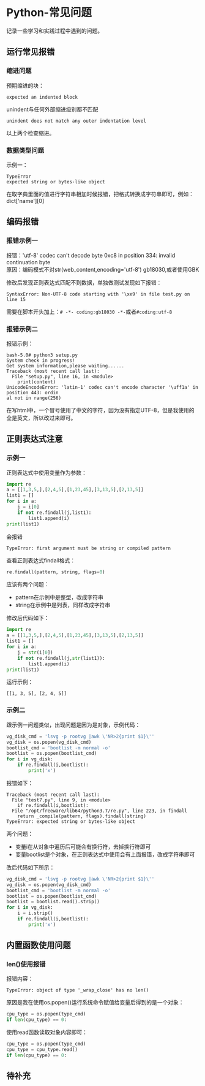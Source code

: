 # Python-常见问题
记录一些学习和实践过程中遇到的问题。
## 运行常见报错
### 缩进问题
预期缩进的块：
```
expected an indented block
```
unindent与任何外部缩进级别都不匹配
```
unindent does not match any outer indentation level
```
以上两个检查缩进。    

### 数据类型问题
示例一：
```
TypeError
expected string or bytes-like object
```
在取字典里面的值进行字符串相加时候报错，把格式转换成字符串即可，例如：dict['name'][0]

## 编码报错
### 报错示例一
报错：'utf-8' codec can't decode byte 0xc8 in position 334: invalid continuation byte    
原因：编码模式不对str(web_content,encoding='utf-8') gb18030,或者使用GBK

修改后发现正则表达式匹配不到数据，单独做测试发现如下报错：
```
SyntaxError: Non-UTF-8 code starting with '\xe9' in file test.py on line 15
```
需要在脚本开头加上：`# -*- coding:gb18030 -*-`或者`#coding:utf-8`

### 报错示例二
报错示例：
```
bash-5.0# python3 setup.py
System check in progress!
Get system information,please waiting......
Traceback (most recent call last):
  File "setup.py", line 16, in <module>
    print(content)
UnicodeEncodeError: 'latin-1' codec can't encode character '\uff1a' in position 443: ordin
al not in range(256)
```
在写html中，一个冒号使用了中文的字符，因为没有指定UTF-8，但是我使用的全是英文，所以改过来即可。
## 正则表达式注意
### 示例一
正则表达式中使用变量作为参数：
```python
import re
a = [[1,3,5,],[2,4,5],[1,23,45],[3,13,5],[2,13,5]]
list1 = []
for i in a:
    j = i[0]
    if not re.findall(j,list1):
        list1.append(i)
print(list1)
```
会报错
```
TypeError: first argument must be string or compiled pattern
```
查看正则表达式findall格式：
```python
re.findall(pattern, string, flags=0)
```
应该有两个问题：
- pattern在示例中是整型，改成字符串
- string在示例中是列表，同样改成字符串

修改后代码如下：
```python
import re
a = [[1,3,5,],[2,4,5],[1,23,45],[3,13,5],[2,13,5]]
list1 = []
for i in a:
    j = str(i[0])
    if not re.findall(j,str(list1)):
        list1.append(i)
print(list1)
```
运行示例：
```
[[1, 3, 5], [2, 4, 5]]
```
### 示例二
跟示例一问题类似，出现问题是因为是对象，示例代码：
```python
vg_disk_cmd = 'lsvg -p rootvg |awk \'NR>2{print $1}\''
vg_disk = os.popen(vg_disk_cmd)
bootlist_cmd = 'bootlist -m normal -o'
bootlist = os.popen(bootlist_cmd)
for i in vg_disk:
    if re.findall(i,bootlist):
        print('x')
```
报错如下：
```
Traceback (most recent call last):
  File "test7.py", line 9, in <module>
    if re.findall(i,bootlist):
  File "/opt/freeware/lib64/python3.7/re.py", line 223, in findall
    return _compile(pattern, flags).findall(string)
TypeError: expected string or bytes-like object
```
两个问题：
- 变量i在从对象中遍历后可能会有换行符，去掉换行符即可
- 变量bootlist是个对象，在正则表达式中使用会有上面报错，改成字符串即可

改后代码如下所示：
```python
vg_disk_cmd = 'lsvg -p rootvg |awk \'NR>2{print $1}\''
vg_disk = os.popen(vg_disk_cmd)
bootlist_cmd = 'bootlist -m normal -o'
bootlist = os.popen(bootlist_cmd)
bootlist = bootlist.read().strip()
for i in vg_disk:
    i = i.strip()
    if re.findall(i,bootlist):
        print('x')
```
## 内置函数使用问题
### len()使用报错
报错内容：
```
TypeError: object of type '_wrap_close' has no len()
```
原因是我在使用os.popen()运行系统命令赋值给变量后得到的是一个对象：
```python
cpu_type = os.popen(type_cmd)
if len(cpu_type) == 0:
```
使用read函数读取对象内容即可：
```python
cpu_type = os.popen(type_cmd)
cpu_type = cpu_type.read()
if len(cpu_type) == 0:
```
## 待补充
